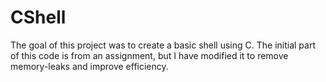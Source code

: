 # CShell

The goal of this project was to create a basic shell using C. The initial part of this code is from an assignment, but I have modified it to remove memory-leaks and improve efficiency.
